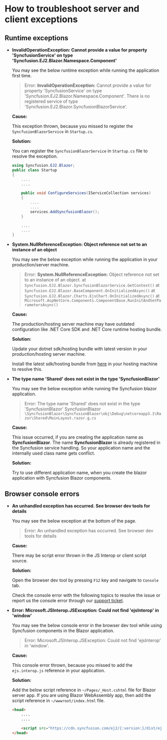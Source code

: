 # How to troubleshoot server and client exceptions

## Runtime exceptions

* **InvalidOperationException: Cannot provide a value for property 'SyncfusionService' on type 'Syncfusion.EJ2.Blazor.Namespace.Component'**

    You may see the below runtime exception while running the application first time.

    > Error: **InvalidOperationException:** Cannot provide a value for property 'SyncfusionService' on type 'Syncfusion.EJ2.Blazor.Namespace.Component'. There is no registered service of type 'Syncfusion.EJ2.Blazor.SyncfusionBlazorService'.

    **Cause:**

    This exception thrown, because you missed to register the `SyncfusionBlazorService` in `Startup.cs`.

    **Solution:**

    You can register the `SyncfusionBlazorService` in `Startup.cs` file to resolve the exception.

    ```csharp
    using Syncfusion.EJ2.Blazor;
    public class Startup
    {
        ....
        ....

        public void ConfigureServices(IServiceCollection services)
        {
            ....
            ....
            services.AddSyncfusionBlazor();
        }

        ....
        ....
    }
    ```

* **System.NullReferenceException: Object reference not set to an instance of an object**

    You may see the below exception while running the application in your production/server machine.

    > Error: **System.NullReferenceException:** Object reference not set to an instance of an object.
    > at `Syncfusion.EJ2.Blazor.SyncfusionBlazorService.GetContext()`
    > at `Syncfusion.EJ2.Blazor.BaseComponent.OnInitializedAsync()`
    > at `Syncfusion.EJ2.Blazor.Charts.EjsChart.OnInitializedAsync()`
    > at `Microsoft.AspNetCore.Components.ComponentBase.RunInitAndSetParametersAsync()`

    **Cause:**

    The production/hosting server machine may have outdated configuration like .NET Core SDK and .NET Core runtime hosting bundle.

    **Solution:**

    Update your dotnet sdk/hosting bundle with latest version in your production/hosting server machine.

    Install the latest sdk/hosting bundle from [here](https://dotnet.microsoft.com/download/dotnet-core/) in your hosting machine to resolve this.

* **The type name 'Shared' does not exist in the type 'SyncfusionBlazor'**

   You may see the below exception while running the Syncfusion blazor
   application.

    > Error: The type name 'Shared' does not exist in the type 'SyncfusionBlazor' SyncfusionBlazor `\SyncfusionBlazor\SyncfusionBlazor\obj\Debug\netcoreapp3.1\Razor\Shared\MainLayout.razor.g.cs`

   **Cause:**

    This issue occurred, if you are creating the application name as **SyncfusionBlazor**. The name **SyncfusionBlazor** is already registered in the Syncfusion service handling. So your application name and the internally used class name gets conflict.

   **Solution:**

   Try to use different application name, when you create the blazor application with Syncfusion Blazor components.

## Browser console errors

* **An unhandled exception has occurred. See browser dev tools for details**

    You may see the below exception at the bottom of the page.

    > Error: An unhandled exception has occurred. See browser dev tools for details

    **Cause:**

    There may be script error thrown in the JS Interop or client script source.

    **Solution:**

    Open the browser dev tool by pressing `F12` key and navigate to `Console` tab.

    Check the console error with the following topics to resolve the issue or report us the console error through our [support ticket](http://syncfusion.com/support).

* **Error: Microsoft.JSInterop.JSException: Could not find 'ejsInterop' in 'window'**

    You may see the below console error in the browser dev tool while using Syncfusion components in the Blazor application.

    > Error: Microsoft.JSInterop.JSException: Could not find 'ejsInterop' in 'window'.

    **Cause:**

    This console error thrown, because you missed to add the `ejs.interop.js` reference in your application.

    **Solution:**

    Add the below script reference in `~/Pages/_Host.cshtml` file for Blazor server app. If you are using Blazor WebAssembly app, then add the script reference in `~/wwwroot/index.html` file.

    ```html
    <head>
        ....
        ....

        <script src="https://cdn.syncfusion.com/ej2/{:version:}/dist/ejs.interop.min.js"></script>
    </head>
    ```

